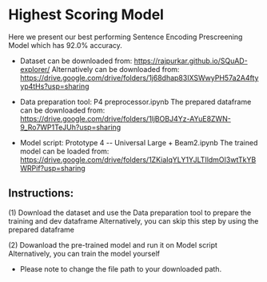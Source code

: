 # Highest Scoring Model


Here we present our best performing Sentence Encoding Prescreening Model which has 92.0% accuracy.

- Dataset can be downloaded from: https://rajpurkar.github.io/SQuAD-explorer/
  Alternatively can be downloaded from: https://drive.google.com/drive/folders/1j68dhap83IXSWwyPH57a2A4ftyyp4tHs?usp=sharing
  
- Data preparation tool: P4 preprocessor.ipynb
  The prepared dataframe can be downloaded from: https://drive.google.com/drive/folders/1ljBOBJ4Yz-AYuE8ZWN-9_Ro7WP1TeJUh?usp=sharing
  
- Model script: Prototype 4 -- Universal Large + Beam2.ipynb 
  The trained model can be loaded from: https://drive.google.com/drive/folders/1ZKiaIqYLY1YJLTIldmOI3wtTkYBWRPif?usp=sharing
  
  
## Instructions:
 (1) Download the dataset and use the Data preparation tool to prepare the training and dev dataframe
     Alternatively, you can skip this step by using the prepared dataframe
     
 (2) Dowanload the pre-trained model and run it on Model script
     Alternatively, you can train the model yourself
  
 * Please note to change the file path to your downloaded path.
